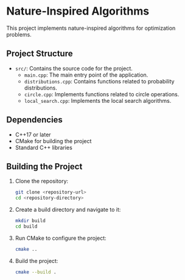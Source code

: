 # Nature-Inspired Algorithms

This project implements nature-inspired algorithms for optimization problems.

## Project Structure

- `src/`: Contains the source code for the project.
    - `main.cpp`: The main entry point of the application.
    - `distributions.cpp`: Contains functions related to probability distributions.
    - `circle.cpp`: Implements functions related to circle operations.
    - `local_search.cpp`: Implements the local search algorithms.

## Dependencies

- C++17 or later
- CMake for building the project
- Standard C++ libraries

## Building the Project

1. Clone the repository:
    ```sh
    git clone <repository-url>
    cd <repository-directory>
    ```

2. Create a build directory and navigate to it:
    ```sh
    mkdir build
    cd build
    ```

3. Run CMake to configure the project:
    ```sh
    cmake ..
    ```

4. Build the project:
    ```sh
    cmake --build .
    ```